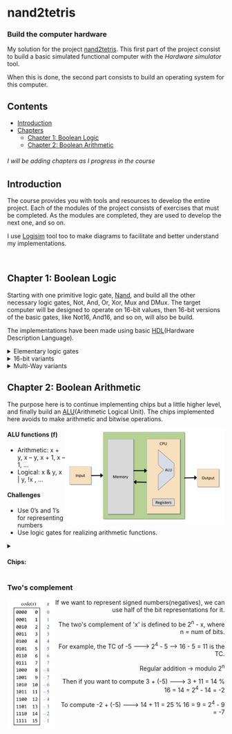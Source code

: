 # nand2tetris

### Build the computer hardware

My solution for the project [nand2tetris](https://www.nand2tetris.org/course). This first part of the project consist to build a basic simulated functional computer with the _Hardware simulator_ tool. 

When this is done, the second part consists to build an operating system for this computer.


## Contents
- [Introduction](#Introduction)
- [Chapters](#Chapters)
    - [Chapter 1: Boolean Logic](#Chapter_1)
    - [Chapter 2: Boolean Arithmetic](#Chapter_2)

###### *I will be adding chapters as I progress in the course*

<a name='Introduction'></a>
 
## Introduction

The course provides you with tools and resources to develop the entire project. Each of the modules of the project consists of exercises that must be completed. As the modules are completed, they are used to develop the next one, and so on.

I use [Logisim](http://www.cburch.com/logisim/index.html) tool too to make diagrams to facilitate and better understand my implementations.

<br>

<a name='Chapters'></a>

<a name='Chapter_1'></a>
 
## Chapter 1: Boolean Logic

Starting with one primitive logic gate, [Nand](https://en.wikipedia.org/wiki/NAND_gate), and build all the other necessary logic gates, Not, And, Or, Xor, Mux and DMux.
The target computer will be designed to operate on 16-bit values, then 16-bit versions of the basic gates, like Not16,
And16, and so on, will also be build.

The implementations have been made using basic [HDL](https://en.wikipedia.org/wiki/Hardware_description_language)(Hardware Description Language).

<details>
<summary> Elementary logic gates </summary>

- [x] Not
- [x] And
- [x] Or
- [x] Xor
- [x] Mux (Multiplexer)
- [x] DMux (Demultiplexer)

</details>

<details>
<summary> 16-bit variants </summary>

- [x] Not16
- [x] And16
- [x] Or16
- [x] Mux16

</details>

<details>
<summary> Multi-Way variants </summary>

- [x] Or8Way
- [x] Mux4Way16
- [x] Mux8Way16
- [x] DMux4Way
- [x] DMux8Way

</details>

<a name='Chapter_2'></a>
 
## Chapter 2: Boolean Arithmetic

The purpose here is to continue implementing chips but a little higher level, and finally build an [ALU](https://en.wikipedia.org/wiki/Arithmetic_logic_unit)(Arithmetic Logical Unit).
The chips implemented here avoids to make arithmetic and bitwise operations.

<img align="right" height="220px" src="https://github.com/esettes/nand2tetris/blob/main/diagrams/utils/computer_system.png">

#### ALU functions (f)
- Arithmetic: x + y, x – y, x + 1, x – 1, ...
- Logical: x & y, x | y, !x , ...


#### Challenges
- Use 0’s and 1’s for representing numbers
- Use logic gates for realizing arithmetic functions.

<details>
<summary><h4> Chips: </h4></summary>

- [x] HalfAdder
- [x] FullAdder
- [ ] Add16 (16-bit adder)
- [ ] Inc16 (16-bit incrementor)
- [ ] ALU

</details>

### Two's complement

<p align="left">

<img align="left" height="300px" src="https://github.com/esettes/nand2tetris/blob/main/diagrams/utils/two_complement.png">

</p>

<p align="right">
If we want to represent signed numbers(negatives), we can use half of the bit representations for it.
</p>
<p align="right">
The two's complement of 'x' is defined to be 2<sup>n</sup> - x, where n = num of bits.
</p>
<p align="right">
For example, the TC of -5 ---> 2<sup>4</sup> - 5 --> 16 - 5 = 11 is the TC.
</p>
<p align="right">
Regular addition -> modulo 2<sup>n</sup>
</p>
<p align="right">
Then if you want to compute 3 + (-5) ---> 3 + 11 = 14 % 16 = 14 = 2<sup>4</sup> - 14 = -2
</p>
<p align="right">
To compute -2 + (-5) ---> 14 + 11 = 25 % 16 = 9 = 2<sup>4</sup> - 9 = -7
</p>

